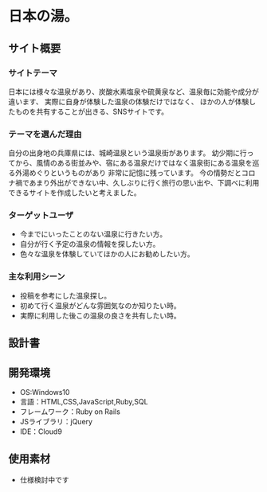 # 日本の湯。

## サイト概要
### サイトテーマ
日本には様々な温泉があり、炭酸水素塩泉や硫黄泉など、温泉毎に効能や成分が違います、
実際に自身が体験した温泉の体験だけではなく、
ほかの人が体験したものを共有することが出きる、SNSサイトです。

### テーマを選んだ理由
自分の出身地の兵庫県には、城崎温泉という温泉街があります。
幼少期に行ってから、風情のある街並みや、宿にある温泉だけではなく温泉街にある温泉を巡る外湯めぐりというものがあり
非常に記憶に残っています。
今の情勢だとコロナ禍であまり外出ができない中、久しぶりに行く旅行の思い出や、下調べに利用できるサイトを作成したいと考えました。


### ターゲットユーザ
- 今までにいったことのない温泉に行きたい方。
- 自分が行く予定の温泉の情報を探したい方。
- 色々な温泉を体験していてほかの人にお勧めしたい方。


### 主な利用シーン
- 投稿を参考にした温泉探し。
- 初めて行く温泉がどんな雰囲気なのか知りたい時。
- 実際に利用した後この温泉の良さを共有したい時。

## 設計書


## 開発環境
- OS:Windows10
- 言語：HTML,CSS,JavaScript,Ruby,SQL
- フレームワーク：Ruby on Rails
- JSライブラリ：jQuery
- IDE：Cloud9
## 使用素材
- 仕様検討中です
